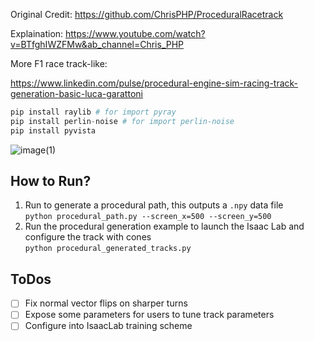 Original Credit: 
https://github.com/ChrisPHP/ProceduralRacetrack

Explaination:
https://www.youtube.com/watch?v=BTfghIWZFMw&ab_channel=Chris_PHP




More F1 race track-like:

https://www.linkedin.com/pulse/procedural-engine-sim-racing-track-generation-basic-luca-garattoni

```python
pip install raylib # for import pyray
pip install perlin-noise # for import perlin-noise
pip install pyvista
```

![image(1)](https://github.com/user-attachments/assets/22aa3e5c-01a9-4cbe-b138-372fb1ec39c3)


## How to Run?

1. Run to generate a procedural path, this outputs a `.npy` data file </br>
```python procedural_path.py --screen_x=500 --screen_y=500```
2. Run the procedural generation example to launch the Isaac Lab and configure the track with cones </br>
```python procedural_generated_tracks.py```


## ToDos
- [ ] Fix normal vector flips on sharper turns
- [ ] Expose some parameters for users to tune track parameters
- [ ] Configure into IsaacLab training scheme
